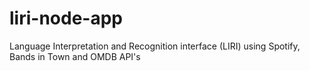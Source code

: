 # liri-node-app
Language Interpretation and Recognition interface (LIRI) using Spotify, Bands in Town and OMDB API's
